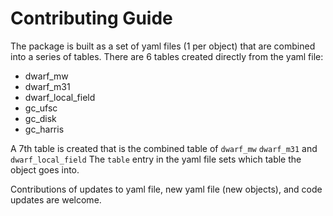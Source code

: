 # Contributing Guide

The package is built as a set of yaml files (1 per object) that are combined into a series of tables. 
There are 6 tables created directly from the yaml file:
- dwarf_mw
- dwarf_m31
- dwarf_local_field
- gc_ufsc
- gc_disk
- gc_harris

A 7th table is created that is the combined table of `dwarf_mw` `dwarf_m31` and `dwarf_local_field`
The `table` entry in the yaml file sets which table the object goes into. 

Contributions of updates to yaml file, new yaml file (new objects), and code updates are welcome.
